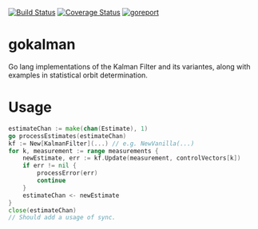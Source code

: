 
[![Build Status](https://travis-ci.org/ChristopherRabotin/gokalman.svg?branch=master)](https://travis-ci.org/ChristopherRabotin/gokalman) [![Coverage Status](https://coveralls.io/repos/ChristopherRabotin/gokalman/badge.svg?branch=master&service=github)](https://coveralls.io/github/ChristopherRabotin/gokalman?branch=master)
[![goreport](https://goreportcard.com/badge/github.com/ChristopherRabotin/gokalman)](https://goreportcard.com/report/github.com/ChristopherRabotin/gokalman)


# gokalman
Go lang implementations of the Kalman Filter and its variantes, along with examples in statistical orbit determination.

# Usage
```go
estimateChan := make(chan(Estimate), 1)
go processEstimates(estimateChan)
kf := New[KalmanFilter](...) // e.g. NewVanilla(...)
for k, measurement := range measurements {
	newEstimate, err := kf.Update(measurement, controlVectors[k])
	if err != nil {
		processError(err)
		continue
	}
	estimateChan <- newEstimate
}
close(estimateChan)
// Should add a usage of sync.
```
